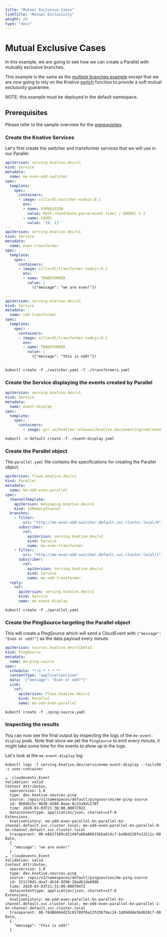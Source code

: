 ```yaml
---
title: "Mutual Exclusive Cases"
linkTitle: "Mutual Exclusivity"
weight: 20
type: "docs"
---
```


# Mutual Exclusive Cases

In this example, we are going to see how we can create a Parallel with mutually
exclusive branches.

This example is the same as the
[multiple branches example](../multiple-branches/README.md) except that we are
now going to rely on the Knative
[switch](https://github.com/lionelvillard/knative-functions#switch) function to
provide a soft mutual exclusivity guarantee.

NOTE: this example must be deployed in the default namespace.

## Prerequisites

Please refer to the sample overview for the [prerequisites](../README.md).

### Create the Knative Services

Let's first create the switcher and transformer services that we will use in our
Parallel.

```yaml
apiVersion: serving.knative.dev/v1
kind: Service
metadata:
  name: me-even-odd-switcher
spec:
  template:
    spec:
      containers:
      - image: villardl/switcher-nodejs:0.1
        env:
        - name: EXPRESSION
          value: Math.round(Date.parse(event.time) / 60000) % 2
        - name: CASES
          value: '[0, 1]'
---
apiVersion: serving.knative.dev/v1
kind: Service
metadata:
  name: even-transformer
spec:
  template:
    spec:
      containers:
      - image: villardl/transformer-nodejs:0.1
        env:
        - name: TRANSFORMER
          value: |
            ({"message": "we are even!"})

---
apiVersion: serving.knative.dev/v1
kind: Service
metadata:
  name: odd-transformer
spec:
  template:
    spec:
      containers:
      - image: villardl/transformer-nodejs:0.1
        env:
        - name: TRANSFORMER
          value: |
            ({"message": "this is odd!"})
.
```

```shell
kubectl create -f ./switcher.yaml -f ./transformers.yaml
```

### Create the Service displaying the events created by Parallel

```yaml
apiVersion: serving.knative.dev/v1
kind: Service
metadata:
  name: event-display
spec:
  template:
    spec:
      containers:
        - image: gcr.io/knative-releases/knative.dev/eventing/cmd/event_display
```

```shell
kubectl -n default create -f ./event-display.yaml
```

### Create the Parallel object

The `parallel.yaml` file contains the specifications for creating the Parallel
object.

```yaml
apiVersion: flows.knative.dev/v1
kind: Parallel
metadata:
  name: me-odd-even-parallel
spec:
  channelTemplate:
    apiVersion: messaging.knative.dev/v1
    kind: InMemoryChannel
  branches:
    - filter:
        uri: "http://me-even-odd-switcher.default.svc.cluster.local/0"
      subscriber:
        ref:
          apiVersion: serving.knative.dev/v1
          kind: Service
          name: me-even-transformer
    - filter:
        uri: "http://me-even-odd-switcher.default.svc.cluster.local/1"
      subscriber:
        ref:
          apiVersion: serving.knative.dev/v1
          kind: Service
          name: me-odd-transformer
  reply:
    ref:
      apiVersion: serving.knative.dev/v1
      kind: Service
      name: me-event-display
```

```shell
kubectl create -f ./parallel.yaml
```

### Create the PingSource targeting the Parallel object

This will create a PingSource which will send a CloudEvent with
`{"message": "Even or odd?"}` as the data payload every minute.

```yaml
apiVersion: sources.knative.dev/v1beta2
kind: PingSource
metadata:
  name: me-ping-source
spec:
  schedule: "*/1 * * * *"
  contentType: "application/json"
  data: '{"message": "Even or odd?"}'
  sink:
    ref:
      apiVersion: flows.knative.dev/v1
      kind: Parallel
      name: me-odd-even-parallel
```

```shell
kubectl create -f ./ping-source.yaml
```

### Inspecting the results

You can now see the final output by inspecting the logs of the
`me-event-display` pods. Note that since we set the `PingSource` to emit every
minute, it might take some time for the events to show up in the logs.

Let's look at the `me-event-display` log:

```shell
kubectl logs -l serving.knative.dev/service=me-event-display --tail=50 -c user-container

☁️  cloudevents.Event
Validation: valid
Context Attributes,
  specversion: 1.0
  type: dev.knative.sources.ping
  source: /apis/v1/namespaces/default/pingsources/me-ping-source
  id: 0b0db15c-9b36-4388-8eaa-8c23a9dc2707
  time: 2020-03-03T21:30:00.0007292Z
  datacontenttype: application/json; charset=utf-8
Extensions,
  knativehistory: me-odd-even-parallel-kn-parallel-kn-channel.default.svc.cluster.local; me-odd-even-parallel-kn-parallel-0-kn-channel.default.svc.cluster.local
  traceparent: 00-e8b17109cd21d4fa66a86633b5a614c7-ba96d220fe13211c-00
Data,
  {
    "message": "we are even!"
  }
☁️  cloudevents.Event
Validation: valid
Context Attributes,
  specversion: 1.0
  type: dev.knative.sources.ping
  source: /apis/v1/namespaces/default/pingsources/me-ping-source
  id: 321170d1-dea7-4b18-9290-28adb1de089b
  time: 2020-03-03T21:31:00.0007847Z
  datacontenttype: application/json; charset=utf-8
Extensions,
  knativehistory: me-odd-even-parallel-kn-parallel-kn-channel.default.svc.cluster.local; me-odd-even-parallel-kn-parallel-1-kn-channel.default.svc.cluster.local
  traceparent: 00-78d8b044d23c85789f0a13fd3679ac24-1d69ddde56d620c7-00
Data,
  {
    "message": "this is odd!"
  }
```
